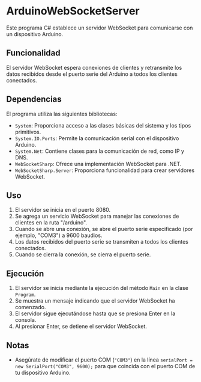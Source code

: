 # ArduinoWebSocketServer

Este programa C# establece un servidor WebSocket para comunicarse con un dispositivo Arduino.

## Funcionalidad

El servidor WebSocket espera conexiones de clientes y retransmite los datos recibidos desde el puerto serie del Arduino a todos los clientes conectados.

## Dependencias

El programa utiliza las siguientes bibliotecas:

- `System`: Proporciona acceso a las clases básicas del sistema y los tipos primitivos.
- `System.IO.Ports`: Permite la comunicación serial con el dispositivo Arduino.
- `System.Net`: Contiene clases para la comunicación de red, como IP y DNS.
- `WebSocketSharp`: Ofrece una implementación WebSocket para .NET.
- `WebSocketSharp.Server`: Proporciona funcionalidad para crear servidores WebSocket.

## Uso

1. El servidor se inicia en el puerto 8080.
2. Se agrega un servicio WebSocket para manejar las conexiones de clientes en la ruta "/arduino".
3. Cuando se abre una conexión, se abre el puerto serie especificado (por ejemplo, "COM3") a 9600 baudios.
4. Los datos recibidos del puerto serie se transmiten a todos los clientes conectados.
5. Cuando se cierra la conexión, se cierra el puerto serie.

## Ejecución

1. El servidor se inicia mediante la ejecución del método `Main` en la clase `Program`.
2. Se muestra un mensaje indicando que el servidor WebSocket ha comenzado.
3. El servidor sigue ejecutándose hasta que se presiona Enter en la consola.
4. Al presionar Enter, se detiene el servidor WebSocket.

## Notas

- Asegúrate de modificar el puerto COM (`"COM3"`) en la línea `serialPort = new SerialPort("COM3", 9600);` para que coincida con el puerto COM de tu dispositivo Arduino.
